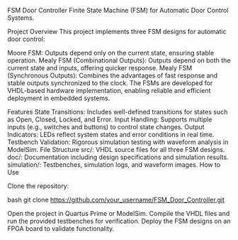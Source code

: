 FSM Door Controller
Finite State Machine (FSM) for Automatic Door Control Systems.

Project Overview
This project implements three FSM designs for automatic door control:

Moore FSM: Outputs depend only on the current state, ensuring stable operation.
Mealy FSM (Combinational Outputs): Outputs depend on both the current state and inputs, offering quicker response.
Mealy FSM (Synchronous Outputs): Combines the advantages of fast response and stable outputs synchronized to the clock.
The FSMs are developed for VHDL-based hardware implementation, enabling reliable and efficient deployment in embedded systems.

Features
State Transitions: Includes well-defined transitions for states such as Open, Closed, Locked, and Error.
Input Handling: Supports multiple inputs (e.g., switches and buttons) to control state changes.
Output Indicators: LEDs reflect system states and error conditions in real time.
Testbench Validation: Rigorous simulation testing with waveform analysis in ModelSim.
File Structure
src/: VHDL source files for all three FSM designs.
doc/: Documentation including design specifications and simulation results.
simulation/: Testbenches, simulation logs, and waveform images.
How to Use

Clone the repository:

bash
git clone https://github.com/your_username/FSM_Door_Controller.git

Open the project in Quartus Prime or ModelSim.
Compile the VHDL files and run the provided testbenches for verification.
Deploy the FSM designs on an FPGA board to validate functionality.
